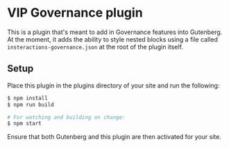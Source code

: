 # VIP Governance plugin

This is a plugin that's meant to add in Governance features into Gutenberg. At the moment, it adds the ability to style nested blocks using a file called `insteractions-governance.json` at the root of the plugin itself.

## Setup

Place this plugin in the plugins directory of your site and run the following:

```bash
$ npm install
$ npm run build

# For watching and building on change:
$ npm start
```

Ensure that both Gutenberg and this plugin are then activated for your site.
